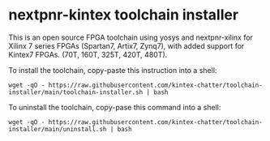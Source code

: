 # nextpnr-kintex toolchain installer

This is an open source FPGA toolchain using yosys and nextpnr-xilinx for 
Xilinx 7 series FPGAs (Spartan7, Artix7, Zynq7),
with added support for Kintex7 FPGAs. (70T, 160T, 325T, 420T, 480T).

To install the toolchain, copy-paste this instruction into a shell:
```
wget -qO - https://raw.githubusercontent.com/kintex-chatter/toolchain-installer/main/toolchain-installer.sh | bash
```

To uninstall the toolchain, copy-pase this command into a shell:
```
wget -qO - https://raw.githubusercontent.com/kintex-chatter/toolchain-installer/main/uninstall.sh | bash
```
